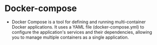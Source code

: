 # Docker-compose
-  Docker Compose is a tool for defining and running multi-container Docker applications. It uses a YAML file (docker-compose.yml) to configure the application's services and their dependencies, allowing you to manage multiple containers as a single application.
